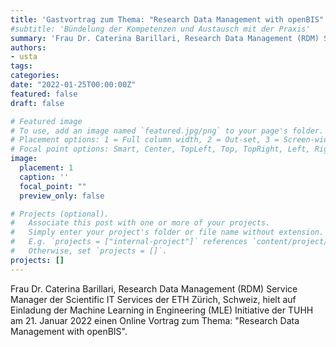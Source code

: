 ```yaml
---
title: 'Gastvortrag zum Thema: "Research Data Management with openBIS"'
#subtitle: 'Bündelung der Kompetenzen und Austausch mit der Praxis'
summary: 'Frau Dr. Caterina Barillari, Research Data Management (RDM) Service Manager der Scientific IT Services der ETH Zürich, Schweiz, hielt auf Einladung der Machine Learning in Engineering (MLE) Initiative der TUHH am 21. Januar 2022 einen Online Vortrag zum Thema: "Research Data Management with openBIS".'
authors:
- usta
tags:
categories:
date: "2022-01-25T00:00:00Z"
featured: false
draft: false

# Featured image
# To use, add an image named `featured.jpg/png` to your page's folder.
# Placement options: 1 = Full column width, 2 = Out-set, 3 = Screen-width
# Focal point options: Smart, Center, TopLeft, Top, TopRight, Left, Right, BottomLeft, Bottom, BottomRight
image:
  placement: 1
  caption: ''
  focal_point: ""
  preview_only: false

# Projects (optional).
#   Associate this post with one or more of your projects.
#   Simply enter your project's folder or file name without extension.
#   E.g. `projects = ["internal-project"]` references `content/project/deep-learning/index.md`.
#   Otherwise, set `projects = []`.
projects: []
---
```


Frau Dr. Caterina Barillari, Research Data Management (RDM) Service Manager der Scientific IT Services der ETH Zürich, Schweiz, hielt auf Einladung der Machine Learning in Engineering (MLE) Initiative der TUHH am 21. Januar 2022 einen Online Vortrag zum Thema: "Research Data Management with openBIS".
